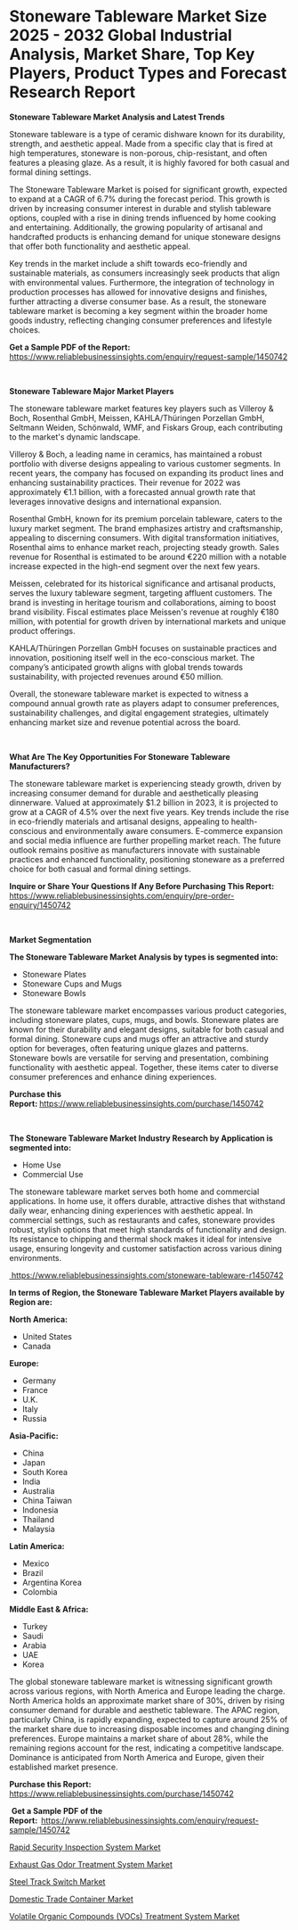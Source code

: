 <p><h1>Stoneware Tableware Market Size 2025 - 2032 Global Industrial Analysis, Market Share, Top Key Players, Product Types and Forecast Research Report</h1></p><p><strong>Stoneware Tableware Market Analysis and Latest Trends</strong></p>
<p><p>Stoneware tableware is a type of ceramic dishware known for its durability, strength, and aesthetic appeal. Made from a specific clay that is fired at high temperatures, stoneware is non-porous, chip-resistant, and often features a pleasing glaze. As a result, it is highly favored for both casual and formal dining settings.</p><p>The Stoneware Tableware Market is poised for significant growth, expected to expand at a CAGR of 6.7% during the forecast period. This growth is driven by increasing consumer interest in durable and stylish tableware options, coupled with a rise in dining trends influenced by home cooking and entertaining. Additionally, the growing popularity of artisanal and handcrafted products is enhancing demand for unique stoneware designs that offer both functionality and aesthetic appeal.</p><p>Key trends in the market include a shift towards eco-friendly and sustainable materials, as consumers increasingly seek products that align with environmental values. Furthermore, the integration of technology in production processes has allowed for innovative designs and finishes, further attracting a diverse consumer base. As a result, the stoneware tableware market is becoming a key segment within the broader home goods industry, reflecting changing consumer preferences and lifestyle choices.</p></p>
<p><strong>Get a Sample PDF of the Report:&nbsp;</strong> <a href="https://www.reliablebusinessinsights.com/enquiry/request-sample/1450742?utm_campaign=3048&utm_medium=2&utm_source=Github&utm_content=ia&utm_term=04042025&utm_id=stoneware-tableware">https://www.reliablebusinessinsights.com/enquiry/request-sample/1450742</a></p>
<p>&nbsp;</p>
<p><strong>Stoneware Tableware Major Market Players</strong></p>
<p><p>The stoneware tableware market features key players such as Villeroy & Boch, Rosenthal GmbH, Meissen, KAHLA/Thüringen Porzellan GmbH, Seltmann Weiden, Schönwald, WMF, and Fiskars Group, each contributing to the market's dynamic landscape.</p><p>Villeroy & Boch, a leading name in ceramics, has maintained a robust portfolio with diverse designs appealing to various customer segments. In recent years, the company has focused on expanding its product lines and enhancing sustainability practices. Their revenue for 2022 was approximately €1.1 billion, with a forecasted annual growth rate that leverages innovative designs and international expansion.</p><p>Rosenthal GmbH, known for its premium porcelain tableware, caters to the luxury market segment. The brand emphasizes artistry and craftsmanship, appealing to discerning consumers. With digital transformation initiatives, Rosenthal aims to enhance market reach, projecting steady growth. Sales revenue for Rosenthal is estimated to be around €220 million with a notable increase expected in the high-end segment over the next few years.</p><p>Meissen, celebrated for its historical significance and artisanal products, serves the luxury tableware segment, targeting affluent customers. The brand is investing in heritage tourism and collaborations, aiming to boost brand visibility. Fiscal estimates place Meissen's revenue at roughly €180 million, with potential for growth driven by international markets and unique product offerings.</p><p>KAHLA/Thüringen Porzellan GmbH focuses on sustainable practices and innovation, positioning itself well in the eco-conscious market. The company’s anticipated growth aligns with global trends towards sustainability, with projected revenues around €50 million.</p><p>Overall, the stoneware tableware market is expected to witness a compound annual growth rate as players adapt to consumer preferences, sustainability challenges, and digital engagement strategies, ultimately enhancing market size and revenue potential across the board.</p></p>
<p>&nbsp;</p>
<p><strong>What Are The Key Opportunities For Stoneware Tableware Manufacturers?</strong></p>
<p><p>The stoneware tableware market is experiencing steady growth, driven by increasing consumer demand for durable and aesthetically pleasing dinnerware. Valued at approximately $1.2 billion in 2023, it is projected to grow at a CAGR of 4.5% over the next five years. Key trends include the rise in eco-friendly materials and artisanal designs, appealing to health-conscious and environmentally aware consumers. E-commerce expansion and social media influence are further propelling market reach. The future outlook remains positive as manufacturers innovate with sustainable practices and enhanced functionality, positioning stoneware as a preferred choice for both casual and formal dining settings.</p></p>
<p><strong>Inquire or Share Your Questions If Any Before Purchasing This Report:</strong> <a href="https://www.reliablebusinessinsights.com/enquiry/pre-order-enquiry/1450742?utm_campaign=3048&utm_medium=2&utm_source=Github&utm_content=ia&utm_term=04042025&utm_id=stoneware-tableware">https://www.reliablebusinessinsights.com/enquiry/pre-order-enquiry/1450742</a></p>
<p>&nbsp;</p>
<p><strong>Market Segmentation</strong></p>
<p><strong>The Stoneware Tableware Market Analysis by types is segmented into:</strong></p>
<p><ul><li>Stoneware Plates</li><li>Stoneware Cups and Mugs</li><li>Stoneware Bowls</li></ul></p>
<p><p>The stoneware tableware market encompasses various product categories, including stoneware plates, cups, mugs, and bowls. Stoneware plates are known for their durability and elegant designs, suitable for both casual and formal dining. Stoneware cups and mugs offer an attractive and sturdy option for beverages, often featuring unique glazes and patterns. Stoneware bowls are versatile for serving and presentation, combining functionality with aesthetic appeal. Together, these items cater to diverse consumer preferences and enhance dining experiences.</p></p>
<p><strong>Purchase this Report:&nbsp;</strong><a href="https://www.reliablebusinessinsights.com/purchase/1450742?utm_campaign=3048&utm_medium=2&utm_source=Github&utm_content=ia&utm_term=04042025&utm_id=stoneware-tableware">https://www.reliablebusinessinsights.com/purchase/1450742</a></p>
<p>&nbsp;</p>
<p><strong>The Stoneware Tableware Market Industry Research by Application is segmented into:</strong></p>
<p><ul><li>Home Use</li><li>Commercial Use</li></ul></p>
<p><p>The stoneware tableware market serves both home and commercial applications. In home use, it offers durable, attractive dishes that withstand daily wear, enhancing dining experiences with aesthetic appeal. In commercial settings, such as restaurants and cafes, stoneware provides robust, stylish options that meet high standards of functionality and design. Its resistance to chipping and thermal shock makes it ideal for intensive usage, ensuring longevity and customer satisfaction across various dining environments.</p></p>
<p><a href="https://www.reliablebusinessinsights.com/stoneware-tableware-r1450742?utm_campaign=3048&utm_medium=2&utm_source=Github&utm_content=ia&utm_term=04042025&utm_id=stoneware-tableware">&nbsp;https://www.reliablebusinessinsights.com/stoneware-tableware-r1450742</a></p>
<p><strong>In terms of Region, the Stoneware Tableware Market Players available by Region are:</strong></p>
<p>
    <p> <strong> North America: </strong>
        <ul>
            <li>United States</li>
            <li>Canada</li>
        </ul>
        </p> 
    <p> <strong> Europe: </strong>
        <ul>
            <li>Germany</li>
            <li>France</li>
            <li>U.K.</li>
            <li>Italy</li>
            <li>Russia</li>
        </ul>
        </p> 
    <p> <strong> Asia-Pacific: </strong>
        <ul>
            <li>China</li>
            <li>Japan</li>
            <li>South Korea</li>
            <li>India</li>
            <li>Australia</li>
            <li>China Taiwan</li>
            <li>Indonesia</li>
            <li>Thailand</li>
            <li>Malaysia</li>
        </ul>
        </p> 
    <p> <strong> Latin America: </strong>
        <ul>
            <li>Mexico</li>
            <li>Brazil</li>
            <li>Argentina Korea</li>
            <li>Colombia</li>
        </ul>
        </p> 
    <p> <strong> Middle East & Africa: </strong>
        <ul>
            <li>Turkey</li>
            <li>Saudi</li>
            <li>Arabia</li>
            <li>UAE</li>
            <li>Korea</li>
        </ul>
    </p>
    </p>
<p><p>The global stoneware tableware market is witnessing significant growth across various regions, with North America and Europe leading the charge. North America holds an approximate market share of 30%, driven by rising consumer demand for durable and aesthetic tableware. The APAC region, particularly China, is rapidly expanding, expected to capture around 25% of the market share due to increasing disposable incomes and changing dining preferences. Europe maintains a market share of about 28%, while the remaining regions account for the rest, indicating a competitive landscape. Dominance is anticipated from North America and Europe, given their established market presence.</p></p>
<p><strong>Purchase this Report: </strong><a href="https://www.reliablebusinessinsights.com/purchase/1450742?utm_campaign=3048&utm_medium=2&utm_source=Github&utm_content=ia&utm_term=04042025&utm_id=stoneware-tableware">https://www.reliablebusinessinsights.com/purchase/1450742</a></p>
<p>&nbsp;<strong>Get a Sample PDF of the Report:&nbsp;&nbsp;</strong><a href="https://www.reliablebusinessinsights.com/enquiry/request-sample/1450742?utm_campaign=3048&utm_medium=2&utm_source=Github&utm_content=ia&utm_term=04042025&utm_id=stoneware-tableware">https://www.reliablebusinessinsights.com/enquiry/request-sample/1450742</a></p>
<p><strong></strong></p>
<p><p><a href="https://www.linkedin.com/pulse/exploring-growth-potential-rapid-security-inspection-system-xdvpf?utm_campaign=3048&utm_medium=2&utm_source=Github&utm_content=ia&utm_term=04042025&utm_id=stoneware-tableware">Rapid Security Inspection System Market</a></p><p><a href="https://www.linkedin.com/pulse/exhaust-gas-odor-treatment-system-market-report-analyzing-competitive-wesac?utm_campaign=3048&utm_medium=2&utm_source=Github&utm_content=ia&utm_term=04042025&utm_id=stoneware-tableware">Exhaust Gas Odor Treatment System Market</a></p><p><a href="https://www.linkedin.com/pulse/steel-track-switch-report-industry-analysis-growth-projections-gfrfc?utm_campaign=3048&utm_medium=2&utm_source=Github&utm_content=ia&utm_term=04042025&utm_id=stoneware-tableware">Steel Track Switch Market</a></p><p><a href="https://www.linkedin.com/pulse/global-domestic-trade-container-market-analysis-from-2025-1vz4c?utm_campaign=3048&utm_medium=2&utm_source=Github&utm_content=ia&utm_term=04042025&utm_id=stoneware-tableware">Domestic Trade Container Market</a></p><p><a href="https://www.linkedin.com/pulse/global-volatile-organic-compounds-vocs-treatment-system-market-u77wc?utm_campaign=3048&utm_medium=2&utm_source=Github&utm_content=ia&utm_term=04042025&utm_id=stoneware-tableware">Volatile Organic Compounds (VOCs) Treatment System Market</a></p></p>